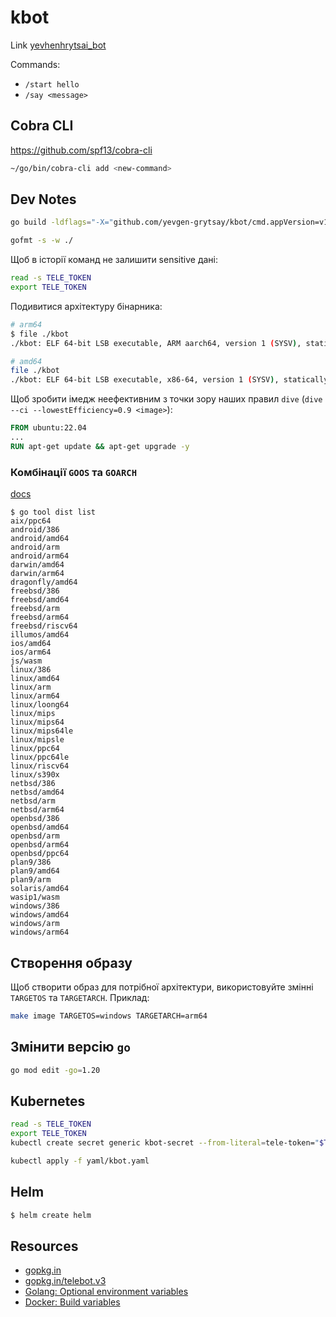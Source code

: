 # kbot

Link [yevhenhrytsai_bot](https://t.me/yevhenhrytsai_bot)

Commands:
- `/start hello`
- `/say <message>`


## Cobra CLI
https://github.com/spf13/cobra-cli

```sh
~/go/bin/cobra-cli add <new-command>

```

## Dev Notes

```sh
go build -ldflags="-X="github.com/yevgen-grytsay/kbot/cmd.appVersion=v1.0.0
```

```sh
gofmt -s -w ./
```

Щоб в історії команд не залишити sensitive дані:
```sh
read -s TELE_TOKEN
export TELE_TOKEN
```

Подивитися архітектуру бінарника:
```sh
# arm64
$ file ./kbot 
./kbot: ELF 64-bit LSB executable, ARM aarch64, version 1 (SYSV), statically linked, Go BuildID=dFUkN9gBrewkchuNLQel/jHQoD8nCG19muqABdANI/MyD6bEGfVTg7pkrlv_ln/ksh8tS5dFXJu4Sm0Y-zA, with debug_info, not stripped

# amd64
file ./kbot 
./kbot: ELF 64-bit LSB executable, x86-64, version 1 (SYSV), statically linked, Go BuildID=difsgrmEqQwNcFjKB23t/zbYpMcL0C92OhTP4i_wq/EKF8uqFXJfxzP95wFk_2/Kfz--gpAmfZnNOn_t9yB, with debug_info, not stripped
```


Щоб зробити імедж неефективним з точки зору наших правил `dive` (`dive --ci --lowestEfficiency=0.9 <image>`):
```Dockerfile
FROM ubuntu:22.04
...
RUN apt-get update && apt-get upgrade -y
```


### Комбінації `GOOS` та `GOARCH`
[docs](https://go.dev/doc/install/source#environment)
```
$ go tool dist list
aix/ppc64
android/386
android/amd64
android/arm
android/arm64
darwin/amd64
darwin/arm64
dragonfly/amd64
freebsd/386
freebsd/amd64
freebsd/arm
freebsd/arm64
freebsd/riscv64
illumos/amd64
ios/amd64
ios/arm64
js/wasm
linux/386
linux/amd64
linux/arm
linux/arm64
linux/loong64
linux/mips
linux/mips64
linux/mips64le
linux/mipsle
linux/ppc64
linux/ppc64le
linux/riscv64
linux/s390x
netbsd/386
netbsd/amd64
netbsd/arm
netbsd/arm64
openbsd/386
openbsd/amd64
openbsd/arm
openbsd/arm64
openbsd/ppc64
plan9/386
plan9/amd64
plan9/arm
solaris/amd64
wasip1/wasm
windows/386
windows/amd64
windows/arm
windows/arm64
```

## Створення образу
Щоб створити образ для потрібної архітектури, використовуйте змінні `TARGETOS` та `TARGETARCH`. Приклад:
```sh
make image TARGETOS=windows TARGETARCH=arm64
```

## Змінити версію `go`
```sh
go mod edit -go=1.20
```

## Kubernetes

```sh
read -s TELE_TOKEN
export TELE_TOKEN
kubectl create secret generic kbot-secret --from-literal=tele-token="$TELE_TOKEN"

kubectl apply -f yaml/kbot.yaml
```

## Helm
```sh
$ helm create helm
```

## Resources
- [gopkg.in](https://labix.org/gopkg.in)
- [gopkg.in/telebot.v3](https://gopkg.in/telebot.v3)
- [Golang: Optional environment variables](https://go.dev/doc/install/source#environment)
- [Docker: Build variables](https://docs.docker.com/build/building/variables/)